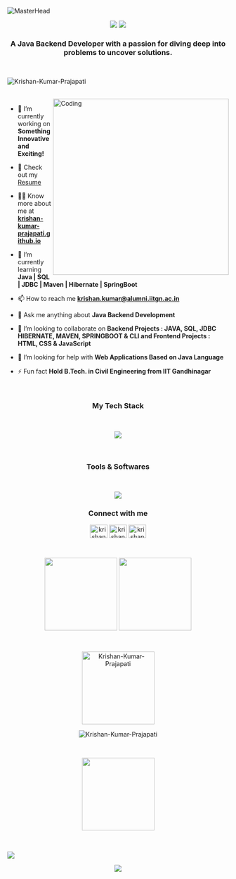 

<!--
**Krishan-Kumar-Prajapati/Krishan-Kumar-Prajapati** is a ✨ _special_ ✨ repository because its `README.md` (this file) appears on your GitHub profile.

Here are some ideas to get you started:

- 🔭 I’m currently working on ...
- 🌱 I’m currently learning ...
- 👯 I’m looking to collaborate on ...
- 🤔 I’m looking for help with ...
- 💬 Ask me about ...
- 📫 How to reach me: ...
- 😄 Pronouns: ...
- ⚡ Fun fact: ...
-->

![MasterHead](https://user-images.githubusercontent.com/109351602/202650321-7f4da361-f98f-4345-8df4-adf352a11322.gif)

<!-- <h1 align="center">Hi 👋, I'm Krishan Kumar</h1> -->
<p align="center">
  <img src="https://readme-typing-svg.demolab.com/?lines=Hi+👋+,+I'm+Krishan+Kumar;Aspiring+Java+Developer+From+India&font=Fira%20Code&center=true&width=700&height=50&weight=700&size=25&duration=2000&pause=2000">
  <img src="https://user-images.githubusercontent.com/73097560/115834477-dbab4500-a447-11eb-908a-139a6edaec5c.gif">
</p> 
<h3 align="center">A Java Backend Developer with a passion for diving deep into problems to uncover solutions.</h3>



<br/>
<p align="left"> <img src="https://komarev.com/ghpvc/?username=Krishan-Kumar-Prajapati&label=Profile%20views&color=0e75b6&style=flat" alt="Krishan-Kumar-Prajapati" /> </p>
<br/>
<img align="right" alt="Coding" width="400" src="https://camo.githubusercontent.com/c1dcb74cc1c1835b1d716f5051499a2814c683c806b15f04b0eba492863703e9/68747470733a2f2f63646e2e6472696262626c652e636f6d2f75736572732f3733303730332f73637265656e73686f74732f363538313234332f6176656e746f2e676966" />

- 🔭 I’m currently working on **Something Innovative and Exciting!**
- 📄 Check out my [Resume](https://drive.google.com/file/d/1oV04T0DoSnoU4WcpDOSwI7SAs6YbmfZG/view?usp=sharing)

- 👨‍💻 Know more about me at **[krishan-kumar-prajapati.github.io](https://krishan-kumar-prajapati.github.io/)**

- 🌱 I’m currently learning **Java | SQL | JDBC | Maven | Hibernate | SpringBoot**

- 📫 How to reach me **krishan.kumar@alumni.iitgn.ac.in**

- 💬 Ask me anything about **Java Backend Development**

- 👯 I’m looking to collaborate on **Backend Projects : JAVA, SQL, JDBC HIBERNATE, MAVEN, SPRINGBOOT & CLI and Frontend Projects : HTML, CSS & JavaScript**


- 🤝 I’m looking for help with **Web Applications Based on Java Language**
- ⚡ Fun fact **Hold B.Tech. in Civil Engineering from IIT Gandhinagar**

<br/>


<h3 align="center">My Tech Stack</h3>
<br/>


<p align="center" >
  <a href="https://skillicons.dev">
    <img src="https://skillicons.dev/icons?i=java,spring,hibernate,maven,mysql,aws,js,html,bootstrap,tailwindcss&perline=10" />
  </a>
</p>

<br/>
<h3 align="center">Tools & Softwares</h3>

<br/>


<p align="center" >
  <a href="https://skillicons.dev">
    <img src="https://skillicons.dev/icons?i=eclipse,git,github,vscode,netlify&perline=5" />
  </a>
</p>

<h3 align="center">Connect with me</h3>
<p align="center">
<a href="https://twitter.com/Krishan_iitgn" target="blank"><img align="center" src="https://github.com/Krishan-Kumar-Prajapati/github-profile-readme-generator/blob/master/src/images/icons/Social/twitter.svg" alt="krishankumar" height="30" width="40" /></a>
<a href="https://leetcode.com/Krishan-Kumar-Prajapati/" target="blank"><img align="center" src="https://github.com/Krishan-Kumar-Prajapati/github-profile-readme-generator/blob/master/src/images/icons/Social/leet-code.svg" alt="krishankumar" height="30" width="40" /></a>
<a href="https://www.linkedin.com/in/krishan-iitgn/" target="blank"><img align="center" src="https://github.com/Krishan-Kumar-Prajapati/github-profile-readme-generator/blob/master/src/images/icons/Social/linked-in-alt.svg" alt="krishankumar" height="30" width="40" /></a>
  
</p>

<br/>

<p align="center">

  <img height="165em" src="https://github-readme-streak-stats.herokuapp.com/?user=Krishan-Kumar-Prajapati&show_icons=true&hide_border=true&&count_private=true&include_all_commits=true"/>  

  <img height="165em" src="https://github-readme-stats.vercel.app/api?username=Krishan-Kumar-Prajapati&show_icons=true&hide_border=true&&count_private=true&include_all_commits=true" />
</p>
<br/>
<p align="center"><img align="center" height="165em" src="https://github-readme-stats.vercel.app/api/top-langs?username=Krishan-Kumar-Prajapati&layout=compact&hide_border=true" alt="Krishan-Kumar-Prajapati" />


<br/>
</p>
<p align="center"><img align="center" src="https://github-readme-activity-graph.cyclic.app/graph?username=Krishan-Kumar-Prajapati&bg_color=FFFFFF&color=3081ed&line=fb8c00&point=e6c7c7&area=true&hide_border=true" alt="Krishan-Kumar-Prajapati" />



</p>

<br/>

<p align="center">
 <a  href="https://github.com/ryo-ma/github-profile-trophy">
    <img align="center" height="165em" src="https://github-profile-trophy.vercel.app/?username=Krishan-Kumar-Prajapati" />
  </a>
</p>
<br/>
<!-- <p align="center"> <img src="https://komarev.com/ghpvc/?username=Krishan-Kumar-Prajapati&label=Profile%20views&color=0e75b6&style=flat" alt="Krishan-Kumar-Prajapati" /> </p>
 -->
<br/>
<img src="https://user-images.githubusercontent.com/73097560/115834477-dbab4500-a447-11eb-908a-139a6edaec5c.gif"> 
<p align="center"> <img src="https://readme-typing-svg.demolab.com/?lines=Thank+you+for+visiting!+😊&font=Fira%20Code&center=true&width=700&height=50&weight=600&size=18&duration=2000&pause=2000"> </p>


<!-- [![trophy](https://github-profile-trophy.vercel.app/?username=ryo-ma)](https://github.com/ryo-ma/github-profile-trophy)

<br/> -->





